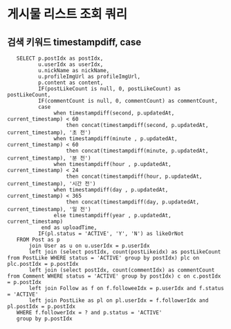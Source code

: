 # 게시물 리스트 조회 쿼리
## 검색 키워드 timestampdiff, case
       SELECT p.postIdx as postIdx,
              u.userIdx as userIdx,
              u.nickName as nickName,
              u.profileImgUrl as profileImgUrl,
              p.content as content,
              IF(postLikeCount is null, 0, postLikeCount) as postLikeCount,
              IF(commentCount is null, 0, commentCount) as commentCount,
              case
                   when timestampdiff(second, p.updatedAt, current_timestamp) < 60
                       then concat(timestampdiff(second, p.updatedAt, current_timestamp), '초 전')
                   when timestampdiff(minute , p.updatedAt, current_timestamp) < 60
                       then concat(timestampdiff(minute, p.updatedAt, current_timestamp), '분 전')
                   when timestampdiff(hour , p.updatedAt, current_timestamp) < 24
                       then concat(timestampdiff(hour, p.updatedAt, current_timestamp), '시간 전')
                   when timestampdiff(day , p.updatedAt, current_timestamp) < 365
                       then concat(timestampdiff(day, p.updatedAt, current_timestamp), '일 전')
                   else timestampdiff(year , p.updatedAt, current_timestamp)
               end as uploadTime,
              IF(pl.status = 'ACTIVE', 'Y', 'N') as likeOrNot
       FROM Post as p
           join User as u on u.userIdx = p.userIdx
           left join (select postIdx, count(postLikeidx) as postLikeCount from PostLike WHERE status = 'ACTIVE' group by postIdx) plc on plc.postIdx = p.postIdx
           left join (select postIdx, count(commentIdx) as commentCount from Comment WHERE status = 'ACTIVE' group by postIdx) c on c.postIdx = p.postIdx
           left join Follow as f on f.followeeIdx = p.userIdx and f.status = 'ACTIVE'
           left join PostLike as pl on pl.userIdx = f.followerIdx and pl.postIdx = p.postIdx
       WHERE f.followerIdx = ? and p.status = 'ACTIVE'
       group by p.postIdx
